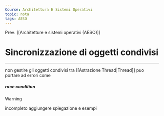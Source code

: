 ```yaml
---
Course: Architettura E Sistemi Operativi
topic: nota
tags: AESO
---
```


Prev: [[Architetture e sistemi operativi (AESO)]]

# Sincronizzazione di oggetti condivisi
---
non gestire gli oggetti condivisi tra [[Astrazione Thread|Thread]] puo portare ad errori come 
##### race condition
>[!warning]
> incompleto aggiungere spiegazione e esempi  

